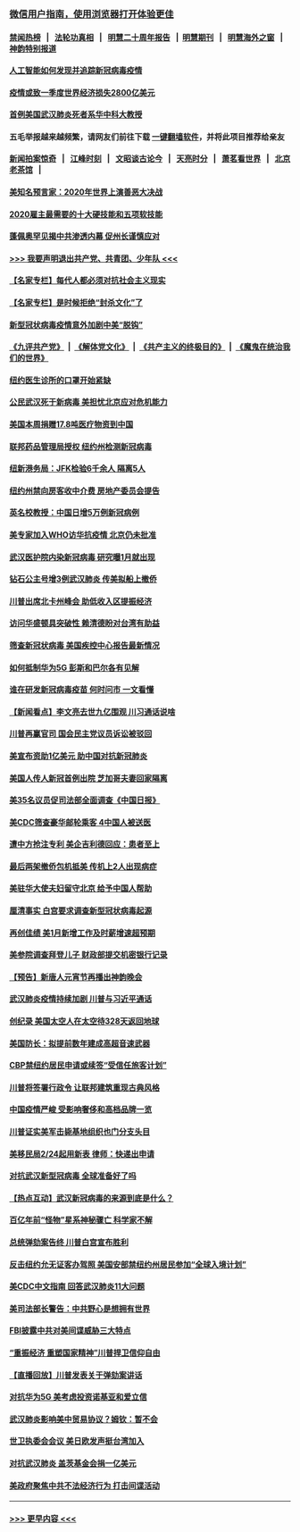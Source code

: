 ### [微信用户指南，使用浏览器打开体验更佳](https://github.com/gfw-breaker/banned-news1/blob/master/indexes/wechat-guide.md?t=0)
#### [禁闻热榜](热点新闻.md?t=0)  &nbsp;&nbsp;|&nbsp;&nbsp; [法轮功真相](https://github.com/gfw-breaker/truth/blob/master/README.md?t=0) &nbsp;&nbsp;|&nbsp;&nbsp; [明慧二十周年报告](https://github.com/gfw-breaker/mh-reports/blob/master/README.md?t=0) &nbsp;&nbsp;|&nbsp;&nbsp;[明慧期刊](https://github.com/gfw-breaker/mh-qikan) &nbsp;&nbsp;|&nbsp;&nbsp; [明慧海外之窗](https://github.com/gfw-breaker/mh-news/blob/master/README.md?t=0) &nbsp;&nbsp;|&nbsp;&nbsp; [神韵特别报道](https://github.com/gfw-breaker/mh-news/blob/master/shenyun.md?t=0)
#### [人工智能如何发现并追踪新冠病毒疫情](../pages/nsc412/n11856398.md?t=02100533) 
#### [疫情或致一季度世界经济损失2800亿美元](../pages/nsc412/n11855639.md?t=02100533) 
#### [首例美国武汉肺炎死者系华中科大教授](../pages/nsc412/n11855500.md?t=02100533) 
#### 五毛举报越来越频繁，请网友们前往下载 [一键翻墙软件](https://github.com/gfw-breaker/ssr-accounts)，并将此项目推荐给亲友
#### [新闻拍案惊奇](https://github.com/gfw-breaker/banned-news1/blob/master/pages/link4.md) &nbsp;&nbsp;|&nbsp;&nbsp; [江峰时刻](https://github.com/gfw-breaker/banned-news1/blob/master/pages/link4.md) &nbsp;&nbsp;|&nbsp;&nbsp; [文昭谈古论今](https://github.com/gfw-breaker/banned-news1/blob/master/pages/link4.md) &nbsp;&nbsp;|&nbsp;&nbsp; [天亮时分](https://github.com/gfw-breaker/banned-news1/blob/master/pages/link4.md) &nbsp;&nbsp;|&nbsp;&nbsp; [萧茗看世界](https://github.com/gfw-breaker/banned-news1/blob/master/pages/link4.md) &nbsp;&nbsp;|&nbsp;&nbsp; [北京老茶馆](https://github.com/gfw-breaker/banned-news1/blob/master/pages/link4.md) &nbsp;&nbsp;|&nbsp;&nbsp; 
#### [美知名预言家：2020年世界上演善恶大决战](../pages/nsc412/n11855418.md?t=02100533) 
#### [2020雇主最需要的十大硬技能和五项软技能](../pages/nsc412/n11850953.md?t=02100533) 
#### [蓬佩奥罕见揭中共渗透内幕 促州长谨慎应对](../pages/nsc412/n11854685.md?t=02100533) 
#### [>>> 我要声明退出共产党、共青团、少年队 <<<](https://github.com/begood0513/goodnews/blob/master/quit/letter.md) 
#### [【名家专栏】每代人都必须对抗社会主义现实](../pages/nsc412/n11831412.md?t=02100533) 
#### [【名家专栏】是时候拒绝“封杀文化”了](../pages/nsc412/n11814093.md?t=02100533) 
#### [新型冠状病毒疫情意外加剧中美“脱钩”](../pages/nsc412/n11854475.md?t=02100533) 
#### [《九评共产党》](https://github.com/begood0513/9ping.md/blob/master/README.md) &nbsp;|&nbsp; [《解体党文化》](../../../../jtdwh.md/blob/master/README.md)  &nbsp;|&nbsp; [《共产主义的终极目的》](../../../../gczydzjmd.md/blob/master/README.md) &nbsp;|&nbsp; [《魔鬼在统治我们的世界》](../../../../mgztzwmdsj.md/blob/master/README.md) 
#### [纽约医生诊所的口罩开始紧缺](../pages/nsc412/n11853364.md?t=02100533) 
#### [公民武汉死于新病毒 美担忧北京应对危机能力](../pages/nsc412/n11854331.md?t=02100533) 
#### [美国本周捐赠17.8吨医疗物资到中国](../pages/nsc412/n11854269.md?t=02100533) 
#### [联邦药品管理局授权  纽约州检测新冠病毒](../pages/nsc412/n11853371.md?t=02100533) 
#### [纽新港务局：JFK检验6千余人  隔离5人](../pages/nsc412/n11853366.md?t=02100533) 
#### [纽约州禁向房客收中介费  房地产委员会提告](../pages/nsc412/n11853360.md?t=02100533) 
#### [英名校教授：中国日增5万例新冠病例](../pages/nsc412/n11854174.md?t=02100533) 
#### [美专家加入WHO访华抗疫情 北京仍未批准](../pages/nsc412/n11854043.md?t=02100533) 
#### [武汉医护院内染新冠病毒 研究曝1月就出现](../pages/nsc412/n11852928.md?t=02100533) 
#### [钻石公主号增3例武汉肺炎 传美拟船上撤侨](../pages/nsc412/n11853240.md?t=02100533) 
#### [川普出席北卡州峰会 助低收入区提振经济](../pages/nsc412/n11853232.md?t=02100533) 
#### [访问华盛顿具突破性 赖清德盼对台湾有助益](../pages/nsc412/n11853129.md?t=02100533) 
#### [筛查新冠状病毒 美国疾控中心报告最新情况](../pages/nsc412/n11853070.md?t=02100533) 
#### [如何抵制华为5G 彭斯和巴尔各有见解](../pages/nsc412/n11852535.md?t=02100533) 
#### [谁在研发新冠病毒疫苗 何时问市 一文看懂](../pages/nsc412/n11852840.md?t=02100533) 
#### [【新闻看点】李文亮去世九亿围观 川习通话说啥](../pages/nsc412/n11852360.md?t=02100533) 
#### [川普再赢官司 国会民主党议员诉讼被驳回](../pages/nsc412/n11852287.md?t=02100533) 
#### [美宣布资助1亿美元 助中国对抗新冠肺炎](../pages/nsc412/n11852531.md?t=02100533) 
#### [美国人传人新冠首例出院 芝加哥夫妻回家隔离](../pages/nsc412/n11852452.md?t=02100533) 
#### [美35名议员促司法部全面调查《中国日报》](../pages/nsc412/n11852435.md?t=02100533) 
#### [美CDC筛查豪华邮轮乘客 4中国人被送医](../pages/nsc412/n11852085.md?t=02100533) 
#### [遭中方抢注专利 美企吉利德回应：患者至上](../pages/nsc412/n11852037.md?t=02100533) 
#### [最后两架撤侨包机抵美 传机上2人出现病症](../pages/nsc412/n11852173.md?t=02100533) 
#### [美驻华大使夫妇留守北京 给予中国人帮助](../pages/nsc412/n11852165.md?t=02100533) 
#### [厘清事实 白宫要求调查新型冠状病毒起源](../pages/nsc412/n11852106.md?t=02100533) 
#### [再创佳绩 美1月新增工作及时薪增速超预期](../pages/nsc412/n11852174.md?t=02100533) 
#### [美参院调查拜登儿子 财政部提交机密银行记录](../pages/nsc412/n11851808.md?t=02100533) 
#### [【预告】新唐人元宵节再播出神韵晚会](../pages/nsc412/n11843192.md?t=02100533) 
#### [武汉肺炎疫情持续加剧 川普与习近平通话](../pages/nsc412/n11851613.md?t=02100533) 
#### [创纪录 美国太空人在太空待328天返回地球](../pages/nsc412/n11851266.md?t=02100533) 
#### [美国防长：拟提前数年建成高超音速武器](../pages/nsc412/n11850959.md?t=02100533) 
#### [CBP禁纽约居民申请或续签“受信任旅客计划”](../pages/nsc412/n11850857.md?t=02100533) 
#### [川普将签署行政令 让联邦建筑重现古典风格](../pages/nsc412/n11850654.md?t=02100533) 
#### [中国疫情严峻 受影响奢侈和高档品牌一览](../pages/nsc412/n11850319.md?t=02100533) 
#### [川普证实美军击毙基地组织也门分支头目](../pages/nsc412/n11850383.md?t=02100533) 
#### [美移民局2/24起用新表 律师：快递出申请](../pages/nsc412/n11848220.md?t=02100533) 
#### [对抗武汉新型冠病毒 全球准备好了吗](../pages/nsc412/n11850142.md?t=02100533) 
#### [【热点互动】武汉新冠病毒的来源到底是什么？](../pages/nsc412/n11849749.md?t=02100533) 
#### [百亿年前“怪物”星系神秘骤亡 科学家不解](../pages/nsc412/n11849863.md?t=02100533) 
#### [总统弹劾案告终 川普白宫宣布胜利](../pages/nsc412/n11849985.md?t=02100533) 
#### [反击纽约允无证客办驾照  美国安部禁纽约州居民参加“全球入境计划”](../pages/nsc412/n11849828.md?t=02100533) 
#### [美CDC中文指南 回答武汉肺炎11大问题](../pages/nsc412/n11849703.md?t=02100533) 
#### [美司法部长警告：中共野心是想拥有世界](../pages/nsc412/n11849769.md?t=02100533) 
#### [FBI披露中共对美间谍威胁三大特点](../pages/nsc412/n11849700.md?t=02100533) 
#### [“重振经济 重塑国家精神”川普捍卫信仰自由](../pages/nsc412/n11849641.md?t=02100533) 
#### [【直播回放】川普发表关于弹劾案讲话](../pages/nsc412/n11849472.md?t=02100533) 
#### [对抗华为5G 美考虑投资诺基亚和爱立信](../pages/nsc412/n11849510.md?t=02100533) 
#### [武汉肺炎影响美中贸易协议？姆钦：暂不会](../pages/nsc412/n11849497.md?t=02100533) 
#### [世卫执委会会议 美日欧发声挺台湾加入](../pages/nsc412/n11849433.md?t=02100533) 
#### [对抗武汉肺炎 盖茨基金会捐一亿美元](../pages/nsc412/n11848953.md?t=02100533) 
#### [美政府聚焦中共不法经济行为 打击间谍活动](../pages/nsc412/n11849322.md?t=02100533) 

----
#### [ >>> 更早内容 <<< ](../indexes/nsc412-earlier.md)
